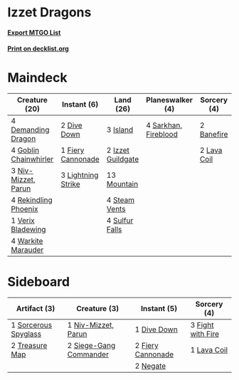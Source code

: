 # Izzet Dragons

#### [Export MTGO List](../collection/Izzet%20Dragons/Izzet%20Dragons.txt)
#### [Print on decklist.org](http://decklist.org/?deckmain=2%09Banefire%0A4%09Demanding%20Dragon%0A2%09Dive%20Down%0A1%09Fiery%20Cannonade%0A4%09Goblin%20Chainwhirler%0A3%09Island%0A2%09Izzet%20Guildgate%0A2%09Lava%20Coil%0A3%09Lightning%20Strike%0A13%09Mountain%0A3%09Niv-Mizzet,%20Parun%0A4%09Rekindling%20Phoenix%0A4%09Sarkhan,%20Fireblood%0A4%09Steam%20Vents%0A4%09Sulfur%20Falls%0A1%09Verix%20Bladewing%0A4%09Warkite%20Marauder&deckside=1%09Dive%20Down%0A2%09Fiery%20Cannonade%0A3%09Fight%20with%20Fire%0A1%09Lava%20Coil%0A2%09Negate%0A1%09Niv-Mizzet,%20Parun%0A2%09Siege-Gang%20Commander%0A1%09Sorcerous%20Spyglass%0A2%09Treasure%20Map)
# Maindeck

|                                         Creature (20)                                          |                                         Instant (6)                                         |                                         Land (26)                                          |                                       Planeswalker (4)                                        |                                     Sorcery (4)                                      |
|------------------------------------------------------------------------------------------------|---------------------------------------------------------------------------------------------|--------------------------------------------------------------------------------------------|-----------------------------------------------------------------------------------------------|--------------------------------------------------------------------------------------|
|4 [Demanding Dragon](http://gatherer.wizards.com/Pages/Card/Details.aspx?multiverseid=447271)   |2 [Dive Down](http://gatherer.wizards.com/Pages/Card/Details.aspx?multiverseid=435205)       |3 [Island](http://gatherer.wizards.com/Pages/Card/Details.aspx?multiverseid=439602)         |4 [Sarkhan, Fireblood](http://gatherer.wizards.com/Pages/Card/Details.aspx?multiverseid=447290)|2 [Banefire](http://gatherer.wizards.com/Pages/Card/Details.aspx?multiverseid=397676) |
|4 [Goblin Chainwhirler](http://gatherer.wizards.com/Pages/Card/Details.aspx?multiverseid=443017)|1 [Fiery Cannonade](http://gatherer.wizards.com/Pages/Card/Details.aspx?multiverseid=435297) |2 [Izzet Guildgate](http://gatherer.wizards.com/Pages/Card/Details.aspx?multiverseid=426062)|                                                                                               |2 [Lava Coil](http://gatherer.wizards.com/Pages/Card/Details.aspx?multiverseid=452858)|
|3 [Niv-Mizzet, Parun](http://gatherer.wizards.com/Pages/Card/Details.aspx?multiverseid=452942)  |3 [Lightning Strike](http://gatherer.wizards.com/Pages/Card/Details.aspx?multiverseid=435303)|13 [Mountain](http://gatherer.wizards.com/Pages/Card/Details.aspx?multiverseid=439604)      |                                                                                               |                                                                                      |
|4 [Rekindling Phoenix](http://gatherer.wizards.com/Pages/Card/Details.aspx?multiverseid=439768) |                                                                                             |4 [Steam Vents](http://gatherer.wizards.com/Pages/Card/Details.aspx?multiverseid=405109)    |                                                                                               |                                                                                      |
|1 [Verix Bladewing](http://gatherer.wizards.com/Pages/Card/Details.aspx?multiverseid=443037)    |                                                                                             |4 [Sulfur Falls](http://gatherer.wizards.com/Pages/Card/Details.aspx?multiverseid=241987)   |                                                                                               |                                                                                      |
|4 [Warkite Marauder](http://gatherer.wizards.com/Pages/Card/Details.aspx?multiverseid=439717)   |                                                                                             |                                                                                            |                                                                                               |                                                                                      |


# Sideboard

|                                         Artifact (3)                                          |                                          Creature (3)                                           |                                        Instant (5)                                         |                                        Sorcery (4)                                         |
|-----------------------------------------------------------------------------------------------|-------------------------------------------------------------------------------------------------|--------------------------------------------------------------------------------------------|--------------------------------------------------------------------------------------------|
|1 [Sorcerous Spyglass](http://gatherer.wizards.com/Pages/Card/Details.aspx?multiverseid=435407)|1 [Niv-Mizzet, Parun](http://gatherer.wizards.com/Pages/Card/Details.aspx?multiverseid=452942)   |1 [Dive Down](http://gatherer.wizards.com/Pages/Card/Details.aspx?multiverseid=435205)      |3 [Fight with Fire](http://gatherer.wizards.com/Pages/Card/Details.aspx?multiverseid=443007)|
|2 [Treasure Map](http://gatherer.wizards.com/Pages/Card/Details.aspx?multiverseid=435410)      |2 [Siege-Gang Commander](http://gatherer.wizards.com/Pages/Card/Details.aspx?multiverseid=413689)|2 [Fiery Cannonade](http://gatherer.wizards.com/Pages/Card/Details.aspx?multiverseid=435297)|1 [Lava Coil](http://gatherer.wizards.com/Pages/Card/Details.aspx?multiverseid=452858)      |
|                                                                                               |                                                                                                 |2 [Negate](http://gatherer.wizards.com/Pages/Card/Details.aspx?multiverseid=447135)         |                                                                                            |


